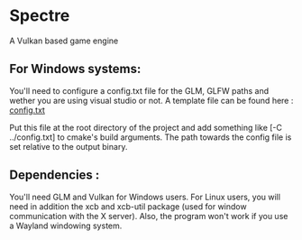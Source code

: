 # Spectre
 A Vulkan based game engine
## For Windows systems:
You'll need to configure a config.txt file for the GLM, GLFW paths and wether you are using visual studio or not. A template file can be found here : [config.txt](https://github.com/F3lixitas/Spectre/files/9033297/config.txt)

Put this file at the root directory of the project and add something like [-C ../config.txt] to cmake's build arguments. The path towards the config file is set relative to the output binary.
## Dependencies :
You'll need GLM and Vulkan for Windows users. For Linux users, you will need in addition the xcb and xcb-util package (used for window communication with the X server). Also, the program won't work if you use a Wayland windowing system.
